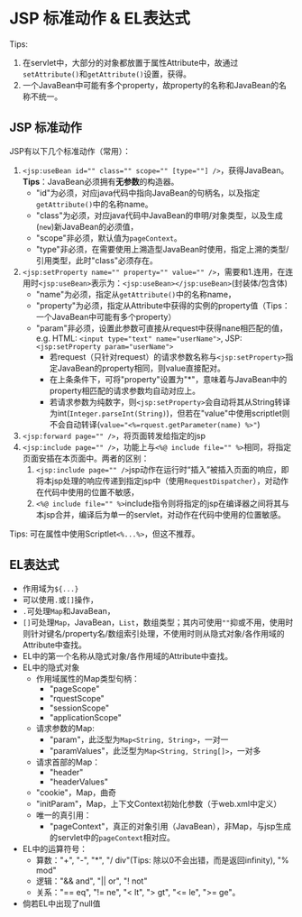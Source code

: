 # JSP 标准动作 & EL表达式
Tips:
1. 在servlet中，大部分的对象都放置于属性Attribute中，故通过`setAttribute()`和`getAttribute()`设置，获得。
2. 一个JavaBean中可能有多个property，故property的名称和JavaBean的名称不统一。

## JSP 标准动作
JSP有以下几个标准动作（常用）：
1. `<jsp:useBean id="" class="" scope="" [type=""] />`，获得JavaBean。**Tips**：JavaBean必须拥有**无参数**的构造器。
	- "id"为必须，对应java代码中指向JavaBean的句柄名，以及指定`getAttribute()`中的名称name。
	- "class"为必须，对应java代码中JavaBean的申明/对象类型，以及生成(`new`)新JavaBean的必须值，
	- "scope"非必须，默认值为`pageContext`。
	- "type"非必须，在需要使用上溯造型JavaBean时使用，指定上溯的类型/引用类型，此时"class"必须存在。
2. `<jsp:setProperty name="" property="" value="" />`，需要和1.连用，在连用时`<jsp:useBean>`表示为：`<jsp:useBean></jsp:useBean>`(封装体/包含体)
	- "name"为必须，指定从`getAttribute()`中的名称name，
	- "property"为必须，指定从Attribute中获得的实例的property值（Tips：一个JavaBean中可能有多个property）
	- "param"非必须，设置此参数可直接从request中获得nane相匹配的值，e.g.  HTML: `<input type="text" name="userName">`, JSP: `<jsp:setProperty param="userName">`
		- 若request（只针对request）的请求参数名称与`<jsp:setProperty>`指定JavaBean的property相同，则value直接配对。
		- 在上条条件下，可将"property"设置为"*"，意味着与JavaBean中的property相匹配的请求参数均自动对应上。
		- 若请求参数为纯数字，则`<jsp:setProperty>`会自动将其从String转译为int(`Integer.parseInt(String)`)，但若在"value"中使用scriptlet则不会自动转译(`value="<%=rquest.getParameter(name) %>"`)
3. `<jsp:forward page="" />`，将页面转发给指定的jsp
4. `<jsp:include page="" />`，功能上与`<%@ include file="" %>`相同，将指定页面安插在本页面中。两者的区别：
	1. `<jsp:include page="" />`jsp动作在运行时“插入”被插入页面的响应，即将本jsp处理的响应传递到指定jsp中（使用`RequestDispatcher`），对动作在代码中使用的位置不敏感，
	2. `<%@ include file="" %>`include指令则将指定的jsp在编译器之间将其与本jsp合并，编译后为单一的servlet，对动作在代码中使用的位置敏感。

Tips: 可在属性中使用Scriptlet`<%...%>`，但这不推荐。

## EL表达式
- 作用域为`${...}`
- 可以使用`.`或`[]`操作，
- `.`可处理`Map`和JavaBean，
- `[]`可处理`Map`，JavaBean，`List`，数组类型；其内可使用`""`抑或不用，使用时则针对键名/property名/数组索引处理，不使用时则从隐式对象/各作用域的Attribute中查找。
- EL中的第一个名称从隐式对象/各作用域的Attribute中查找。
- EL中的隐式对象
	- 作用域属性的Map类型句柄：
		- "pageScope"
		- "rquestScope"
		- "sessionScope"
		- "applicationScope"
	- 请求参数的Map:
		- "param"，此泛型为`Map<String, String>`，一对一
		- "paramValues"，此泛型为`Map<String, String[]>`，一对多
	- 请求首部的Map：
		- "header"
		- "headerValues"
	- "cookie"，Map，曲奇
	- "initParam"，Map，上下文Context初始化参数（于web.xml中定义）
	- 唯一的真引用：
		- "pageContext"，真正的对象引用（JavaBean），非Map，与jsp生成的servlet中的`pageContext`相对应。
- EL中的运算符号：
	- 算数："+", "-", "*", "/ div"(Tips: 除以0不会出错，而是返回infinity), "% mod"
	- 逻辑："&& and", "|| or", "! not"
	- 关系："== eq", "!= ne", "< lt", "> gt", "<= le", ">= ge"。
- 倘若EL中出现了null值



